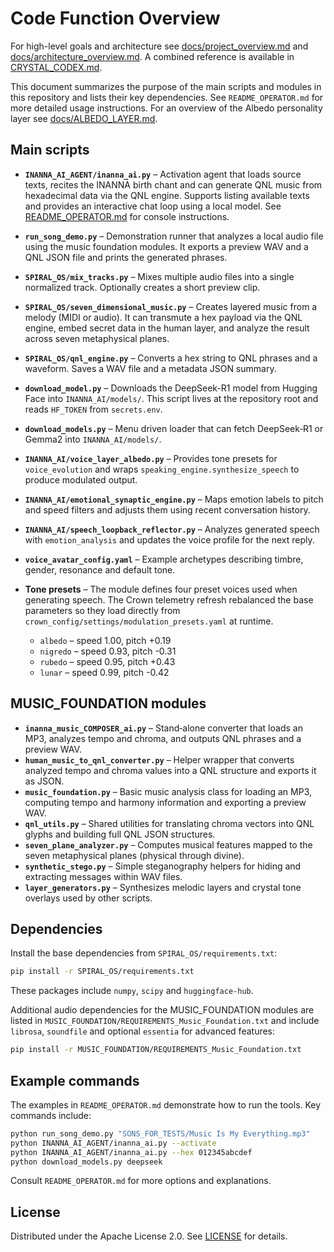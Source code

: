 # Code Function Overview

For high-level goals and architecture see
[docs/project_overview.md](docs/project_overview.md) and
[docs/architecture_overview.md](docs/architecture_overview.md). A
combined reference is available in
[CRYSTAL_CODEX.md](CRYSTAL_CODEX.md).

This document summarizes the purpose of the main scripts and modules in this repository and lists their key dependencies. See `README_OPERATOR.md` for more detailed usage instructions.
For an overview of the Albedo personality layer see [docs/ALBEDO_LAYER.md](docs/ALBEDO_LAYER.md).

## Main scripts

- **`INANNA_AI_AGENT/inanna_ai.py`** – Activation agent that loads source texts, recites the INANNA birth chant and can generate QNL music from hexadecimal data via the QNL engine. Supports listing available texts and provides an interactive chat loop using a local model. See [README_OPERATOR.md](README_OPERATOR.md#crown-agent-console) for console instructions.
- **`run_song_demo.py`** – Demonstration runner that analyzes a local audio file using the music foundation modules. It exports a preview WAV and a QNL JSON file and prints the generated phrases.
- **`SPIRAL_OS/mix_tracks.py`** – Mixes multiple audio files into a single normalized track. Optionally creates a short preview clip.
- **`SPIRAL_OS/seven_dimensional_music.py`** – Creates layered music from a melody (MIDI or audio). It can transmute a hex payload via the QNL engine, embed secret data in the human layer, and analyze the result across seven metaphysical planes.
- **`SPIRAL_OS/qnl_engine.py`** – Converts a hex string to QNL phrases and a waveform. Saves a WAV file and a metadata JSON summary.
- **`download_model.py`** – Downloads the DeepSeek-R1 model from Hugging Face into `INANNA_AI/models/`. This script lives at the repository root and reads `HF_TOKEN` from `secrets.env`.
- **`download_models.py`** – Menu driven loader that can fetch DeepSeek‑R1 or Gemma2 into `INANNA_AI/models/`.
- **`INANNA_AI/voice_layer_albedo.py`** – Provides tone presets for
  `voice_evolution` and wraps `speaking_engine.synthesize_speech` to
  produce modulated output.

- **`INANNA_AI/emotional_synaptic_engine.py`** – Maps emotion labels to
  pitch and speed filters and adjusts them using recent conversation
  history.
- **`INANNA_AI/speech_loopback_reflector.py`** – Analyzes generated
  speech with `emotion_analysis` and updates the voice profile for the
  next reply.
- **`voice_avatar_config.yaml`** – Example archetypes describing timbre,
  gender, resonance and default tone.

- **Tone presets** – The module defines four preset voices used when
  generating speech. The Crown telemetry refresh rebalanced the base
  parameters so they load directly from
  `crown_config/settings/modulation_presets.yaml` at runtime.
  - `albedo` – speed 1.00, pitch +0.19
  - `nigredo` – speed 0.93, pitch -0.31
  - `rubedo` – speed 0.95, pitch +0.43
  - `lunar` – speed 0.99, pitch -0.42

## MUSIC_FOUNDATION modules

- **`inanna_music_COMPOSER_ai.py`** – Stand‑alone converter that loads an MP3, analyzes tempo and chroma, and outputs QNL phrases and a preview WAV.
- **`human_music_to_qnl_converter.py`** – Helper wrapper that converts analyzed tempo and chroma values into a QNL structure and exports it as JSON.
- **`music_foundation.py`** – Basic music analysis class for loading an MP3, computing tempo and harmony information and exporting a preview WAV.
- **`qnl_utils.py`** – Shared utilities for translating chroma vectors into QNL glyphs and building full QNL JSON structures.
- **`seven_plane_analyzer.py`** – Computes musical features mapped to the seven metaphysical planes (physical through divine).
- **`synthetic_stego.py`** – Simple steganography helpers for hiding and extracting messages within WAV files.
- **`layer_generators.py`** – Synthesizes melodic layers and crystal tone overlays used by other scripts.

## Dependencies

Install the base dependencies from `SPIRAL_OS/requirements.txt`:

```bash
pip install -r SPIRAL_OS/requirements.txt
```

These packages include `numpy`, `scipy` and `huggingface-hub`.

Additional audio dependencies for the MUSIC_FOUNDATION modules are listed in `MUSIC_FOUNDATION/REQUIREMENTS_Music_Foundation.txt` and include `librosa`, `soundfile` and optional `essentia` for advanced features:

```bash
pip install -r MUSIC_FOUNDATION/REQUIREMENTS_Music_Foundation.txt
```

## Example commands

The examples in `README_OPERATOR.md` demonstrate how to run the tools. Key commands include:

```bash
python run_song_demo.py "SONS_FOR_TESTS/Music Is My Everything.mp3"
python INANNA_AI_AGENT/inanna_ai.py --activate
python INANNA_AI_AGENT/inanna_ai.py --hex 012345abcdef
python download_models.py deepseek
```

Consult `README_OPERATOR.md` for more options and explanations.

## License

Distributed under the Apache License 2.0. See [LICENSE](LICENSE)
for details.
